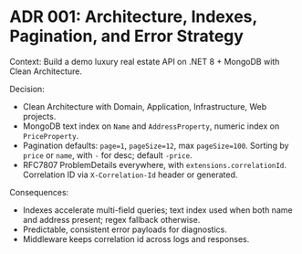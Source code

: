 # ADR 001: Architecture, Indexes, Pagination, and Error Strategy

Context: Build a demo luxury real estate API on .NET 8 + MongoDB with Clean Architecture.

Decision:
- Clean Architecture with Domain, Application, Infrastructure, Web projects.
- MongoDB text index on `Name` and `AddressProperty`, numeric index on `PriceProperty`.
- Pagination defaults: `page=1`, `pageSize=12`, max `pageSize=100`. Sorting by `price` or `name`, with `-` for desc; default `-price`.
- RFC7807 ProblemDetails everywhere, with `extensions.correlationId`. Correlation ID via `X-Correlation-Id` header or generated.

Consequences:
- Indexes accelerate multi-field queries; text index used when both name and address present; regex fallback otherwise.
- Predictable, consistent error payloads for diagnostics.
- Middleware keeps correlation id across logs and responses.

